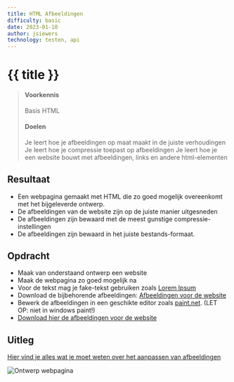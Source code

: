 ```yaml
---
title: HTML Afbeeldingen
difficulty: basic
date: 2023-01-10
author: jsiewers
technology: testen, api
---
```


# {{ title }}

> #### Voorkennis
> Basis HTML
> #### Doelen
> Je leert hoe je afbeeldingen op maat maakt in de juiste verhoudingen
> Je leert hoe je compressie toepast op afbeeldingen
> Je leert hoe je een website bouwt met afbeeldingen, links en andere html-elementen

## Resultaat
* Een webpagina gemaakt met HTML die zo goed mogelijk overeenkomt met het bijgeleverde ontwerp.  
* De afbeeldingen van de website zijn op de juiste manier uitgesneden 
* De afbeeldingen zijn bewaard met de meest gunstige compressie-instellingen
* De afbeeldingen zijn bewaard in het juiste bestands-formaat.

## Opdracht
* Maak van onderstaand ontwerp een website
* Maak de webpagina zo goed mogelijk na
* Voor de tekst mag je fake-tekst gebruiken zoals [Lorem Ipsum](https://www.lipsum.com/)
* Download de bijbehorende afbeeldingen: [Afbeeldingen voor de website](https://static.edutorial.nl/html/wilkens-materiaal.zip)
* Bewerk de afbeeldingen in een geschikte editor zoals [paint.net](https://www.getpaint.net/download.html). (LET OP: niet in windows paint!)
* [Download hier de afbeeldingen voor de website](https://static.edutorial.nl/html/wilkens-materiaal.zip)

## Uitleg
[Hier vind je alles wat je moet weten over het aanpassen van afbeeldingen](https://www.edutorial.nl/html/afbeeldingen-aanpassen/)

![Ontwerp webpagina](https://static.edutorial.nl/html/over_ons@0.5x.png)



